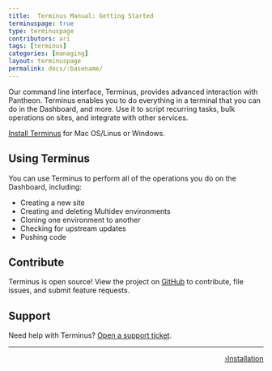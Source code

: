 ```yaml
---
title:  Terminus Manual: Getting Started
terminuspage: true
type: terminuspage
contributors: ari
tags: [terminus]
categories: [managing]
layout: terminuspage
permalink: docs/:basename/
---
```


Our command line interface, Terminus, provides advanced interaction with Pantheon. Terminus enables you to do everything in a terminal that you can do in the Dashboard, and more. Use it to script recurring tasks, bulk operations on sites, and integrate with other services.

<a href="/docs/terminus/install">Install Terminus</a> for Mac OS/Linus or Windows.

## Using Terminus

You can use Terminus to perform all of the operations you do on the Dashboard, including:  

- Creating a new site
- Creating and deleting Multidev environments
- Cloning one environment to another
- Checking for upstream updates
- Pushing code

## Contribute
Terminus is open source! View the project on [GitHub](https://github.com/pantheon-systems/terminus) to contribute, file issues, and submit feature requests.

## Support
Need help with Terminus? [Open a support ticket](https://dashboard.pantheon.io/#support/open-ticket).


<div class="terminus-pager">
  <hr>
      <a style="float:right;" href="/docs/terminus/install"><span class="terminus-pager-rsaquo">&rsaquo;</span>Installation</a>
</div>
